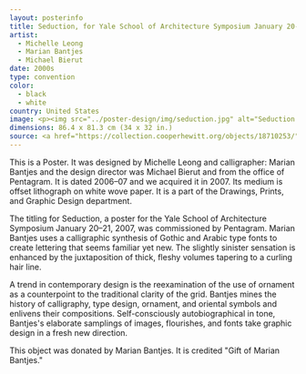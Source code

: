 ```yaml
---
layout: posterinfo
title: Seduction, for Yale School of Architecture Symposium January 20-21, 2007, 2006-07 (2006)
artist: 
  - Michelle Leong
  - Marian Bantjes
  - Michael Bierut
date: 2000s
type: convention
color: 
  - black
  - white
country: United States
image: <p><img src="../poster-design/img/seduction.jpg" alt="Seduction poster"/></p>
dimensions: 86.4 x 81.3 cm (34 x 32 in.) 
source: <a href="https://collection.cooperhewitt.org/objects/18710253/"> https://collection.cooperhewitt.org/objects/18710253/ </a>
---
```


<p> This is a Poster. It was designed by Michelle Leong and calligrapher: Marian Bantjes and the design director was Michael Bierut and from the office of Pentagram. It is dated 2006–07 and we acquired it in 2007. Its medium is offset lithograph on white wove paper. It is a part of the Drawings, Prints, and Graphic Design department. </p>

<p> The titling for Seduction, a poster for the Yale School of Architecture Symposium January 20–21, 2007, was commissioned by Pentagram. Marian Bantjes uses a calligraphic synthesis of Gothic and Arabic type fonts to create lettering that seems familiar yet new. The slightly sinister sensation is enhanced by the juxtaposition of thick, fleshy volumes tapering to a curling hair line. </p>

<p> A trend in contemporary design is the reexamination of the use of ornament as a counterpoint to the traditional clarity of the grid. Bantjes mines the history of calligraphy, type design, ornament, and oriental symbols and enlivens their compositions. Self-consciously autobiographical in tone, Bantjes's elaborate samplings of images, flourishes, and fonts take graphic design in a fresh new direction. </p>

<p> This object was donated by Marian Bantjes. It is credited "Gift of Marian Bantjes." </p>